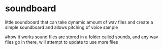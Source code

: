 # soundboard
little soundboard that can take dynamic amount of wav files and create a simple soundboard and allows pitching of voice sample


#how it works
sound files are stored in a folder called sounds, and any wav files go in there, will attempt to update to use more files
